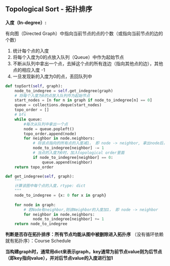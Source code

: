 ## Topological Sort - 拓扑排序

**入度（In-degree）:**

有向图（Directed Graph）中指向当前节点的点的个数（或指向当前节点的边的个数）

1. 统计每个点的入度
2. 将每个入度为0的点放入队列（Queue）中作为起始节点
3. 不断从队列中拿出一个点，去掉这个点的所有连边（指向其他点的边），其他点的相应入度 -1
4. 一旦发现新的入度为0的点，丢回队列中

```python
def topSort(self, graph):
    node_to_indegree = self.get_indegree(graph)
    # 将每个入度为0的点放入队列作为起始节点
    start_nodes = [n for n in graph if node_to_indegree[n] == 0]
    queue = collections.deque(start_nodes)
    topo_order = []
    # bfs
    while queue:
        #每次从队列中拿出一个点
        node = queue.popleft()
        topo_order.append(node)
        for neighbor in node.neighbors:
            # 将该点指向的所有点的入度减1， 即 node -> neighbor, 拿出node后，neighbor的入度减1
            node_to_indegree[neighbor] -= 1
            # 当点的入度为0时，加入topological order里面
            if node_to_indegree[neighbor] == 0:
                queue.append(neighbor)
    return topo_order

def get_indegree(self, graph):
    """
    计算该图中每个点的入度，rtype: dict
    """
    node_to_indegree = {x: 0 for x in graph}
    
    for node in graph:
        # 若Node有neighbor,则该Neighbor的入度加1， 即 node -> neighbor
        for neighbor in node.neighbors:
            node_to_indegree[neighbor] += 1
    return node_to_indegree
```



**判断是否存在拓扑排序：所有节点均能从图中被删除进入拓扑序** （没有循环依赖就有拓扑序）：Course Schedule

**当构建graph时，通常用dict来表示graph，key通常为前节点value则为后节点（即key指向value），并对后节点value的入度进行加1**

